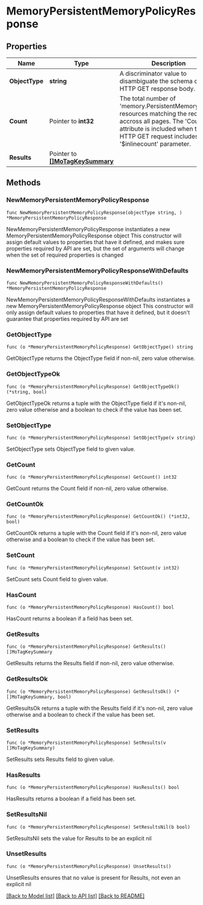 # MemoryPersistentMemoryPolicyResponse

## Properties

Name | Type | Description | Notes
------------ | ------------- | ------------- | -------------
**ObjectType** | **string** | A discriminator value to disambiguate the schema of a HTTP GET response body. | 
**Count** | Pointer to **int32** | The total number of &#39;memory.PersistentMemoryPolicy&#39; resources matching the request, accross all pages. The &#39;Count&#39; attribute is included when the HTTP GET request includes the &#39;$inlinecount&#39; parameter. | [optional] 
**Results** | Pointer to [**[]MoTagKeySummary**](mo.TagKeySummary.md) |  | [optional] 

## Methods

### NewMemoryPersistentMemoryPolicyResponse

`func NewMemoryPersistentMemoryPolicyResponse(objectType string, ) *MemoryPersistentMemoryPolicyResponse`

NewMemoryPersistentMemoryPolicyResponse instantiates a new MemoryPersistentMemoryPolicyResponse object
This constructor will assign default values to properties that have it defined,
and makes sure properties required by API are set, but the set of arguments
will change when the set of required properties is changed

### NewMemoryPersistentMemoryPolicyResponseWithDefaults

`func NewMemoryPersistentMemoryPolicyResponseWithDefaults() *MemoryPersistentMemoryPolicyResponse`

NewMemoryPersistentMemoryPolicyResponseWithDefaults instantiates a new MemoryPersistentMemoryPolicyResponse object
This constructor will only assign default values to properties that have it defined,
but it doesn't guarantee that properties required by API are set

### GetObjectType

`func (o *MemoryPersistentMemoryPolicyResponse) GetObjectType() string`

GetObjectType returns the ObjectType field if non-nil, zero value otherwise.

### GetObjectTypeOk

`func (o *MemoryPersistentMemoryPolicyResponse) GetObjectTypeOk() (*string, bool)`

GetObjectTypeOk returns a tuple with the ObjectType field if it's non-nil, zero value otherwise
and a boolean to check if the value has been set.

### SetObjectType

`func (o *MemoryPersistentMemoryPolicyResponse) SetObjectType(v string)`

SetObjectType sets ObjectType field to given value.


### GetCount

`func (o *MemoryPersistentMemoryPolicyResponse) GetCount() int32`

GetCount returns the Count field if non-nil, zero value otherwise.

### GetCountOk

`func (o *MemoryPersistentMemoryPolicyResponse) GetCountOk() (*int32, bool)`

GetCountOk returns a tuple with the Count field if it's non-nil, zero value otherwise
and a boolean to check if the value has been set.

### SetCount

`func (o *MemoryPersistentMemoryPolicyResponse) SetCount(v int32)`

SetCount sets Count field to given value.

### HasCount

`func (o *MemoryPersistentMemoryPolicyResponse) HasCount() bool`

HasCount returns a boolean if a field has been set.

### GetResults

`func (o *MemoryPersistentMemoryPolicyResponse) GetResults() []MoTagKeySummary`

GetResults returns the Results field if non-nil, zero value otherwise.

### GetResultsOk

`func (o *MemoryPersistentMemoryPolicyResponse) GetResultsOk() (*[]MoTagKeySummary, bool)`

GetResultsOk returns a tuple with the Results field if it's non-nil, zero value otherwise
and a boolean to check if the value has been set.

### SetResults

`func (o *MemoryPersistentMemoryPolicyResponse) SetResults(v []MoTagKeySummary)`

SetResults sets Results field to given value.

### HasResults

`func (o *MemoryPersistentMemoryPolicyResponse) HasResults() bool`

HasResults returns a boolean if a field has been set.

### SetResultsNil

`func (o *MemoryPersistentMemoryPolicyResponse) SetResultsNil(b bool)`

 SetResultsNil sets the value for Results to be an explicit nil

### UnsetResults
`func (o *MemoryPersistentMemoryPolicyResponse) UnsetResults()`

UnsetResults ensures that no value is present for Results, not even an explicit nil

[[Back to Model list]](../README.md#documentation-for-models) [[Back to API list]](../README.md#documentation-for-api-endpoints) [[Back to README]](../README.md)


